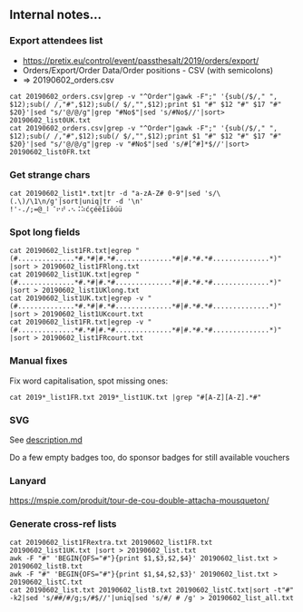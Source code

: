 ## Internal notes...

### Export attendees list 

* https://pretix.eu/control/event/passthesalt/2019/orders/export/
* Orders/Export/Order Data/Order positions - CSV (with semicolons)
* => 20190602_orders.csv

```
cat 20190602_orders.csv|grep -v "^Order"|gawk -F";" '{sub(/$/," ", $12);sub(/ /,"#",$12);sub(/ $/,"",$12);print $1 "#" $12 "#" $17 "#" $20}'|sed "s/'@/@/g"|grep "#No$"|sed 's/#No$//'|sort> 20190602_list0UK.txt
cat 20190602_orders.csv|grep -v "^Order"|gawk -F";" '{sub(/$/," ", $12);sub(/ /,"#",$12);sub(/ $/,"",$12);print $1 "#" $12 "#" $17 "#" $20}'|sed "s/'@/@/g"|grep -v "#No$"|sed 's/#[^#]*$//'|sort> 20190602_list0FR.txt
```

### Get strange chars

```
cat 20190602_list1*.txt|tr -d "a-zA-Z# 0-9"|sed 's/\(.\)/\1\n/g'|sort|uniq|tr -d '\n'
!'-./;=@_⠇⠈⠖⠞⠠⠢⠨⠵ćçéëîïôúü
```

### Spot long fields

```
cat 20190602_list1FR.txt|egrep "(#..............*#.*#|#.*#..............*#|#.*#.*#..............*)" |sort > 20190602_list1FRlong.txt
cat 20190602_list1UK.txt|egrep "(#..............*#.*#|#.*#..............*#|#.*#.*#..............*)" |sort > 20190602_list1UKlong.txt
cat 20190602_list1UK.txt|egrep -v "(#..............*#.*#|#.*#..............*#|#.*#.*#..............*)" |sort > 20190602_list1UKcourt.txt
cat 20190602_list1FR.txt|egrep -v "(#..............*#.*#|#.*#..............*#|#.*#.*#..............*)" |sort > 20190602_list1FRcourt.txt
```

### Manual fixes

Fix word capitalisation, spot missing ones:

```
cat 2019*_list1FR.txt 2019*_list1UK.txt |grep "#[A-Z][A-Z].*#"
```

### SVG

See [description.md](description.md)

Do a few empty badges too, do sponsor badges for still available vouchers

### Lanyard

https://mspie.com/produit/tour-de-cou-double-attacha-mousqueton/

### Generate cross-ref lists

```
cat 20190602_list1FRextra.txt 20190602_list1FR.txt  20190602_list1UK.txt |sort > 20190602_list.txt 
awk -F "#" 'BEGIN{OFS="#"}{print $1,$3,$2,$4}' 20190602_list.txt > 20190602_listB.txt
awk -F "#" 'BEGIN{OFS="#"}{print $1,$4,$2,$3}' 20190602_list.txt > 20190602_listC.txt
cat 20190602_list.txt 20190602_listB.txt 20190602_listC.txt|sort -t"#" -k2|sed 's/##/#/g;s/#$//'|uniq|sed 's/#/ # /g' > 20190602_list_all.txt
```
